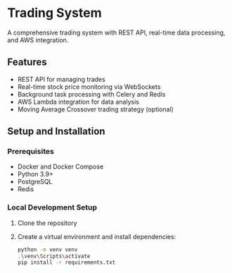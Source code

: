 # Trading System

A comprehensive trading system with REST API, real-time data processing, and AWS integration.

## Features

- REST API for managing trades
- Real-time stock price monitoring via WebSockets
- Background task processing with Celery and Redis
- AWS Lambda integration for data analysis
- Moving Average Crossover trading strategy (optional)

## Setup and Installation

### Prerequisites

- Docker and Docker Compose
- Python 3.9+
- PostgreSQL
- Redis

### Local Development Setup

1. Clone the repository

2. Create a virtual environment and install dependencies:
   ```bash
   python -m venv venv
   .\venv\Scripts\activate
   pip install -r requirements.txt